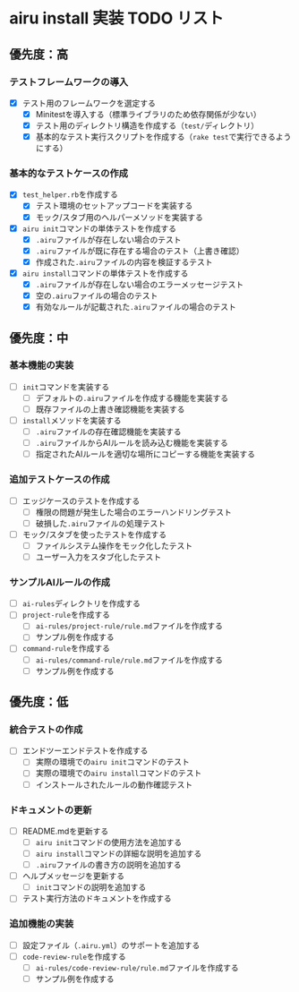 # airu install 実装 TODO リスト

## 優先度：高

### テストフレームワークの導入
- [x] テスト用のフレームワークを選定する
  - [x] Minitestを導入する（標準ライブラリのため依存関係が少ない）
  - [x] テスト用のディレクトリ構造を作成する（`test/`ディレクトリ）
  - [x] 基本的なテスト実行スクリプトを作成する（`rake test`で実行できるようにする）

### 基本的なテストケースの作成
- [x] `test_helper.rb`を作成する
  - [x] テスト環境のセットアップコードを実装する
  - [x] モック/スタブ用のヘルパーメソッドを実装する
- [x] `airu init`コマンドの単体テストを作成する
  - [x] `.airu`ファイルが存在しない場合のテスト
  - [x] `.airu`ファイルが既に存在する場合のテスト（上書き確認）
  - [x] 作成された`.airu`ファイルの内容を検証するテスト
- [x] `airu install`コマンドの単体テストを作成する
  - [x] `.airu`ファイルが存在しない場合のエラーメッセージテスト
  - [x] 空の`.airu`ファイルの場合のテスト
  - [x] 有効なルールが記載された`.airu`ファイルの場合のテスト

## 優先度：中

### 基本機能の実装
- [ ] `init`コマンドを実装する
  - [ ] デフォルトの`.airu`ファイルを作成する機能を実装する
  - [ ] 既存ファイルの上書き確認機能を実装する
- [ ] `install`メソッドを実装する
  - [ ] `.airu`ファイルの存在確認機能を実装する
  - [ ] `.airu`ファイルからAIルールを読み込む機能を実装する
  - [ ] 指定されたAIルールを適切な場所にコピーする機能を実装する

### 追加テストケースの作成
- [ ] エッジケースのテストを作成する
  - [ ] 権限の問題が発生した場合のエラーハンドリングテスト
  - [ ] 破損した`.airu`ファイルの処理テスト
- [ ] モック/スタブを使ったテストを作成する
  - [ ] ファイルシステム操作をモック化したテスト
  - [ ] ユーザー入力をスタブ化したテスト

### サンプルAIルールの作成
- [ ] `ai-rules`ディレクトリを作成する
- [ ] `project-rule`を作成する
  - [ ] `ai-rules/project-rule/rule.md`ファイルを作成する
  - [ ] サンプル例を作成する
- [ ] `command-rule`を作成する
  - [ ] `ai-rules/command-rule/rule.md`ファイルを作成する
  - [ ] サンプル例を作成する

## 優先度：低

### 統合テストの作成
- [ ] エンドツーエンドテストを作成する
  - [ ] 実際の環境での`airu init`コマンドのテスト
  - [ ] 実際の環境での`airu install`コマンドのテスト
  - [ ] インストールされたルールの動作確認テスト

### ドキュメントの更新
- [ ] README.mdを更新する
  - [ ] `airu init`コマンドの使用方法を追加する
  - [ ] `airu install`コマンドの詳細な説明を追加する
  - [ ] `.airu`ファイルの書き方の説明を追加する
- [ ] ヘルプメッセージを更新する
  - [ ] `init`コマンドの説明を追加する
- [ ] テスト実行方法のドキュメントを作成する

### 追加機能の実装
- [ ] 設定ファイル（`.airu.yml`）のサポートを追加する
- [ ] `code-review-rule`を作成する
  - [ ] `ai-rules/code-review-rule/rule.md`ファイルを作成する
  - [ ] サンプル例を作成する 
